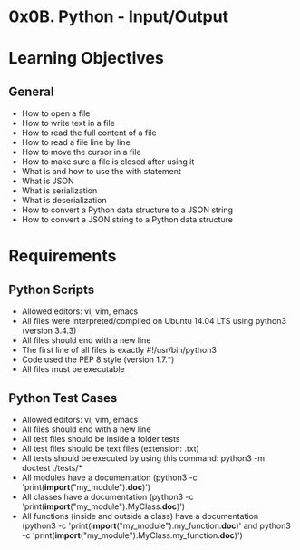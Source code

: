 # 0x0B. Python - Input/Output
# Learning Objectives
## General
* How to open a file
* How to write text in a file
* How to read the full content of a file
* How to read a file line by line
* How to move the cursor in a file
* How to make sure a file is closed after using it
* What is and how to use the with statement
* What is JSON
* What is serialization
* What is deserialization
* How to convert a Python data structure to a JSON string
* How to convert a JSON string to a Python data structure
# Requirements
## Python Scripts
* Allowed editors: vi, vim, emacs
* All files were interpreted/compiled on Ubuntu 14.04 LTS using python3 (version 3.4.3)
* All files should end with a new line
* The first line of all files is exactly #!/usr/bin/python3
* Code used the PEP 8 style (version 1.7.*)
* All files must be executable
## Python Test Cases
* Allowed editors: vi, vim, emacs
* All files should end with a new line
* All test files should be inside a folder tests
* All test files should be text files (extension: .txt)
* All tests should be executed by using this command: python3 -m doctest ./tests/*
* All modules have a documentation (python3 -c 'print(__import__("my_module").__doc__)')
* All classes have a documentation (python3 -c 'print(__import__("my_module").MyClass.__doc__)')
* All functions (inside and outside a class) have a documentation (python3 -c 'print(__import__("my_module").my_function.__doc__)'</font> and python3 -c 'print(__import__("my_module").MyClass.my_function.__doc__)')